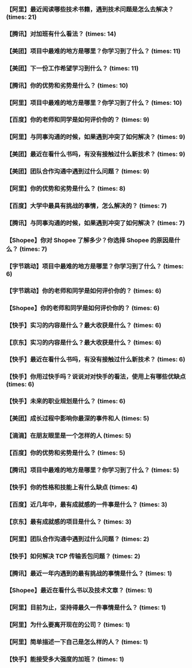 ### 【阿里】最近阅读哪些技术书籍，遇到技术问题是怎么去解决？ (times: 21)
### 【腾讯】对加班有什么看法？ (times: 14)
### 【美团】项目中最难的地方是哪里？你学习到了什么？ (times: 11)
### 【美团】下一份工作希望学习到什么？ (times: 11)
### 【腾讯】你的优势和劣势是什么？ (times: 10)
### 【阿里】项目中最难的地方是哪里？你学习到了什么？ (times: 10)
### 【百度】你的老师和同学是如何评价你的？ (times: 9)
### 【阿里】与同事沟通的时候，如果遇到冲突了如何解决？ (times: 9)
### 【美团】最近在看什么书吗，有没有接触过什么新技术？ (times: 9)
### 【美团】团队合作沟通中遇到过什么问题？ (times: 9)
### 【阿里】你的优势和劣势是什么？ (times: 8)
### 【百度】大学中最具有挑战的事情，怎么解决的？ (times: 7)
### 【腾讯】与同事沟通的时候，如果遇到冲突了如何解决？ (times: 7)
### 【Shopee】你对 Shopee 了解多少？你选择 Shopee 的原因是什么？ (times: 7)
### 【字节跳动】项目中最难的地方是哪里？你学习到了什么？ (times: 6)
### 【字节跳动】你的老师和同学是如何评价你的？ (times: 6)
### 【Shopee】你的老师和同学是如何评价你的？ (times: 6)
### 【快手】实习的内容是什么？最大收获是什么？ (times: 6)
### 【京东】实习的内容是什么？最大收获是什么？ (times: 6)
### 【快手】最近在看什么书吗，有没有接触过什么新技术？ (times: 6)
### 【快手】你用过快手吗？说说对对快手的看法，使用上有哪些优缺点 (times: 6)
### 【快手】未来的职业规划是什么？ (times: 6)
### 【美团】成长过程中影响你最深的事件和人 (times: 5)
### 【滴滴】在朋友眼里是一个怎样的人 (times: 5)
### 【百度】你的优势和劣势是什么？ (times: 5)
### 【腾讯】项目中最难的地方是哪里？你学习到了什么？ (times: 5)
### 【快手】你的性格和技能上有什么缺点 (times: 4)
### 【百度】近几年中，最有成就感的一件事是什么？ (times: 3)
### 【京东】最有成就感的项目是什么？ (times: 3)
### 【阿里】团队合作沟通中遇到过什么问题？ (times: 2)
### 【快手】如何解决 TCP 传输丢包问题？ (times: 2)
### 【腾讯】最近一年内遇到的最有挑战的事情是什么？ (times: 1)
### 【Shopee】最近在看什么书以及技术文章？ (times: 1)
### 【阿里】目前为止，坚持得最久一件事情是什么？ (times: 1)
### 【阿里】为什么要离开现在的公司？ (times: 1)
### 【阿里】简单描述一下自己是怎么样的人？ (times: 1)
### 【快手】能接受多大强度的加班？ (times: 1)

